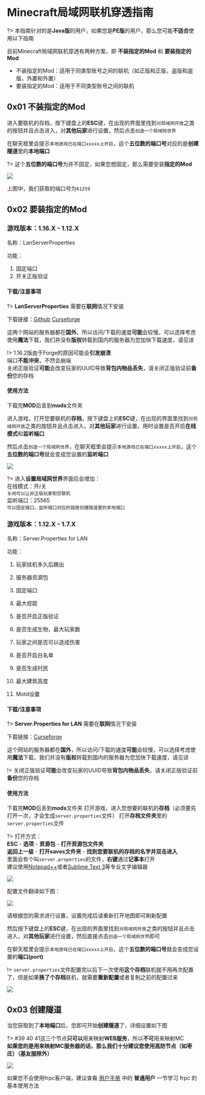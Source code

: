 # Minecraft局域网联机穿透指南

?> 本指南针对的是**Java版**的用户，如果您是**PE版**的用户，那么您可能**不适合**使用以下指南

目前Minecraft局域网联机穿透有两种方案，即 **不装指定的Mod** 和 **要装指定的Mod**

- 不装指定的Mod：适用于同类型账号之间的联机（如正版和正版，盗版和盗版，外置和外置）
- 要装指定的Mod：适用于不同类型账号之间的联机

## 0x01 不装指定的Mod

进入要联机的存档，按下键盘上的**ESC**键，在出现的界面里找到`对局域网开放`之类的按钮并且点击进入，对**其他玩家**进行设置，然后点击`创造一个局域网世界`

在聊天框里会提示`本地游戏已在端口xxxxx上开启`，这个**五位数的端口号**对应的是**创建隧道**里的**本地端口**

?> 这个**五位数的端口号**为并不固定，如果您想固定，那么需要安装**指定的Mod**

![](./_images/mc-1.png)

上图中，我们获取的端口号为`61259`

## 0x02 要装指定的Mod

### 游戏版本：1.16.X - 1.12.X

名称：LanServerProperties

功能：

1. 固定端口
2. 开关正版验证
#### 下载/注意事项

?> **LanServerProperties** 需要在**联网**情况下安装

下载链接：[Github](https://github.com/rikka0w0/LanServerProperties)   [Curseforge](https://www.curseforge.com/minecraft/mc-mods/lan-server-properties/files/all) 

这两个网站的服务器都在**国外**，所以访问/下载的速度**可能**会较慢，可以选择考虑使用**魔法**下载，我们并没有**版权**转载到国内的服务器为您加快下载速度，请见谅

!> 1.16.2版由于Forge的原因可能会**引发崩溃**  
端口**不能冲突**，不然会崩端  
关闭正版验证**可能**会改变玩家的UUID导致**背包内物品丢失**，请关闭正版验证前**备份**您的存档

#### 使用方法

下载完**MOD**后丢到**mods**文件夹

进入游戏，打开您要联机的**存档**，按下键盘上的**ESC**键，在出现的界面里找到`对局域网开放`之类的按钮并且点击进入，对**其他玩家**进行设置，用时设置是否开启**在线模式**和**监听端口**

然后点击`创造一个局域网世界`，在聊天框里会提示`本地游戏已在端口xxxxx上开启`，这个**五位数的端口号**就会变成您设置的**监听端口**

![](./_images/mc-2.png)

?> 进入**设置局域网世界**界面后会增加：  
在线模式：开/关  
`关闭可以让非正版玩家和您联机`  
监听端口：25565  
`可以固定端口，监听端口对应的就是创建隧道里的本地端口`

### 游戏版本：1.12.X - 1.7.X

名称：Server.Properties for LAN

功能：

1. 玩家挂机多久后踢出

2. 服务器资源包

3. 固定端口

4. 最大视距

5. 是否开启正版验证

6. 是否生成生物，最大玩家数

7. 玩家之间是否可以造成伤害

8. 是否开启白名单

9. 是否生成村民

10. 最大建筑高度

11. Motd设置

#### 下载/注意事项

?> **Server.Properties for LAN** 需要在**联网**情况下安装

下载链接：[Curseforge](https://www.curseforge.com/minecraft/mc-mods/server-properties-for-lan/files/all)

这个网站的服务器都在**国外**，所以访问/下载的速度**可能**会较慢，可以选择考虑使用**魔法**下载，我们并没有**版权**转载到国内的服务器为您加快下载速度，请见谅

!> 关闭正版验证**可能**会改变玩家的UUID导致**背包内物品丢失**，请关闭正版验证前**备份**您的存档

#### 使用方法

下载完**MOD**后丢到**mods**文件夹
打开游戏，进入您想要的联机的**存档**（必须要先打开一次，才会生成`server.properties`文件）
打开**存档文件夹**里的`server.properties`文件

?> 打开方式：  
**ESC** - **选项** - **资源包** - **打开资源包文件夹**  
**返回上一级** - **打开saves文件夹** - **找到您要联机的存档的名字并双击进入**  
里面会有个叫`server.properties`的文件，**右键**通过**记事本**打开  
建议使用[Notepad++](https://notepad-plus-plus.org/)或者[Sublime Text 3](http://www.sublimetext.com/)等专业文字编辑器

![](./_images/mc-3.png)

配置文件翻译如下图：

![](./_images/mc-4.png)

请根据您的需求进行设置，设置完成后请重新打开地图即可刷新配置

然后按下键盘上的**ESC**键，在出现的界面里找到`对局域网开放`之类的按钮并且点击进入，对**其他玩家**进行设置，然后直接点击`创造一个局域网世界`即可

在聊天框里会提示`本地游戏已在端口xxxxx上开启`，这个**五位数的端口号**就会变成您设置的**端口(port)**

!> `server.properties`文件配置完以后下一次使用**这个存档**联机就不用再次配置了，但是如果**换了个存档**联机，就需要**重新配置**或者复制之前的配置过来

![](./_images/mc-5.png)

## 0x03 创建隧道

当您获取到了**本地端口**后，您即可开始**创建隧道**了，详细设置如下图

?> #39 40 41这三个节点**只可以**用来映射**WEB服务**，所以**不可**用来映射MC  
**如果您的是用来映射MC服务器的话，那么我们十分建议您使用高防节点（如枣庄）（基友服除外）**

![](./_images/mc-6.png)

如果您不会使用frpc客户端，建议查看 [用户手册](/frpc/manual#普通用户) 中的 **普通用户** 一节学习 frpc 的基本使用方法
